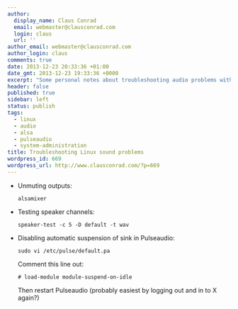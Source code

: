 ```yaml
---
author:
  display_name: Claus Conrad
  email: webmaster@clausconrad.com
  login: claus
  url: ''
author_email: webmaster@clausconrad.com
author_login: claus
comments: true
date: 2013-12-23 20:33:36 +01:00
date_gmt: 2013-12-23 19:33:36 +0000
excerpt: "Some personal notes about troubleshooting audio problems with HDMI out on a HTPC running Arch Linux."
header: false
published: true
sidebar: left
status: publish
tags:
  - linux
  - audio
  - alsa
  - pulseaudio
  - system-administration
title: Troubleshooting Linux sound problems
wordpress_id: 669
wordpress_url: http://www.clausconrad.com/?p=669
---
```

* Unmuting outputs:  
  
  ```shell
  alsamixer
  ```

* Testing speaker channels:  
  
  ```shell
  speaker-test -c 5 -D default -t wav
  ```

* Disabling automatic suspension of sink in Pulseaudio:  
  
  ```shell
  sudo vi /etc/pulse/default.pa
  ```
  
  Comment this line out:  
  
  ```
  # load-module module-suspend-on-idle
  ```
  
  Then restart Pulseaudio (probably easiest by logging out and in to X again?)
